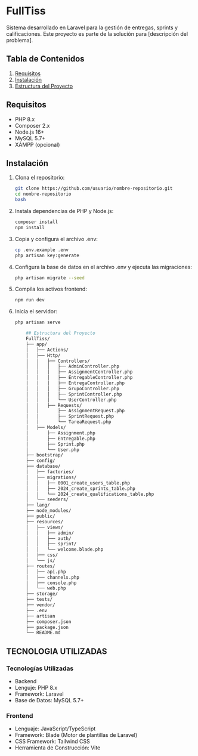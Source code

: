 # FullTiss

Sistema desarrollado en Laravel para la gestión de entregas, sprints y calificaciones. Este proyecto es parte de la solución para [descripción del problema].

## Tabla de Contenidos
1. [Requisitos](#requisitos)
2. [Instalación](#instalación)
3. [Estructura del Proyecto](#estructura-del-proyecto)


## Requisitos
- PHP 8.x
- Composer 2.x
- Node.js 16+
- MySQL 5.7+
- XAMPP (opcional)

## Instalación

1. Clona el repositorio:
   ```bash
   git clone https://github.com/usuario/nombre-repositorio.git
   cd nombre-repositorio
   bash
2. Instala dependencias de PHP y Node.js:
    ```bash
   composer install
   npm install
3. Copia y configura el archivo .env:
   ```bash
   cp .env.example .env
   php artisan key:generate
4. Configura la base de datos en el archivo .env y ejecuta las migraciones:
    ```bash
    php artisan migrate --seed
5. Compila los activos frontend:
    ```bash
    npm run dev
6. Inicia el servidor:
    ```bash
    php artisan serve

        ## Estructura del Proyecto
        FullTiss/
        ├── app/
        │   ├── Actions/
        │   ├── Http/
        │   │   ├── Controllers/
        │   │   │   ├── AdminController.php
        │   │   │   ├── AssignmentController.php
        │   │   │   ├── EntregableController.php
        │   │   │   ├── EntregaController.php
        │   │   │   ├── GrupoController.php
        │   │   │   ├── SprintController.php
        │   │   │   └── UserController.php
        │   │   ├── Requests/
        │   │       ├── AssignmentRequest.php
        │   │       ├── SprintRequest.php
        │   │       └── TareaRequest.php
        │   ├── Models/
        │       ├── Assignment.php
        │       ├── Entregable.php
        │       ├── Sprint.php
        │       └── User.php
        ├── bootstrap/
        ├── config/
        ├── database/
        │   ├── factories/
        │   ├── migrations/
        │   │   ├── 0001_create_users_table.php
        │   │   ├── 2024_create_sprints_table.php
        │   │   └── 2024_create_qualifications_table.php
        │   └── seeders/
        ├── lang/
        ├── node_modules/
        ├── public/
        ├── resources/
        │   ├── views/
        │   │   ├── admin/
        │   │   ├── auth/
        │   │   ├── sprint/
        │   │   └── welcome.blade.php
        │   ├── css/
        │   └── js/
        ├── routes/
        │   ├── api.php
        │   ├── channels.php
        │   ├── console.php
        │   └── web.php
        ├── storage/
        ├── tests/
        ├── vendor/
        ├── .env
        ├── artisan
        ├── composer.json
        ├── package.json
        └── README.md
## TECNOLOGIA UTILIZADAS
### Tecnologías Utilizadas
* Backend
* Lenguje: PHP 8.x
* Framework: Laravel
* Base de Datos: MySQL 5.7+
### Frontend
* Lenguaje: JavaScript/TypeScript
* Framework: Blade (Motor de plantillas de Laravel)
* CSS Framework: Tailwind CSS
* Herramienta de Construcción: Vite